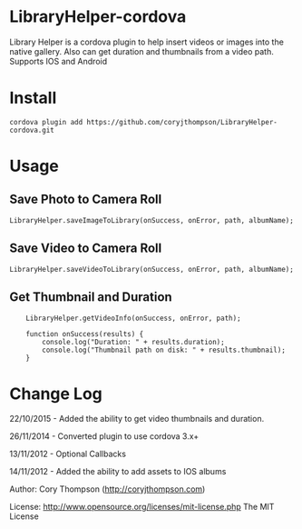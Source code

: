 LibraryHelper-cordova
======================

Library Helper is a cordova plugin to help insert videos or images into the native gallery. Also can get duration and thumbnails from a video path. Supports IOS and Android

Install
=======

	cordova plugin add https://github.com/coryjthompson/LibraryHelper-cordova.git

Usage
=====
Save Photo to Camera Roll
-------------------------
	LibraryHelper.saveImageToLibrary(onSuccess, onError, path, albumName); 
Save Video to Camera Roll
-------------------------
	LibraryHelper.saveVideoToLibrary(onSuccess, onError, path, albumName);                                               
Get Thumbnail and Duration
---------------------------
        LibraryHelper.getVideoInfo(onSuccess, onError, path);
        
        function onSuccess(results) {
            console.log("Duration: " + results.duration); 
            console.log("Thumbnail path on disk: " + results.thumbnail);
        }


Change Log
==========
22/10/2015 - Added the ability to get video thumbnails and duration.

26/11/2014 - Converted plugin to use cordova 3.x+

13/11/2012 - Optional Callbacks

14/11/2012 - Added the ability to add assets to IOS albums

Author: Cory Thompson (http://coryjthompson.com)

License: http://www.opensource.org/licenses/mit-license.php The MIT License
